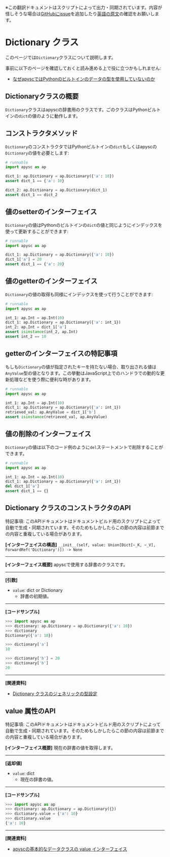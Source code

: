 <span class="inconspicuous-txt">※この翻訳ドキュメントはスクリプトによって出力・同期されています。内容が怪しそうな場合は<a href="https://github.com/simon-ritchie/apysc/issues" target="_blank">GitHubにissue</a>を追加したり[英語の原文](https://simon-ritchie.github.io/apysc/en/dictionary.html)の確認をお願いします。</span>

# Dictionary クラス

このページでは`Dictionary`クラスについて説明します。

事前に以下のページを確認しておくと読み進める上で役に立つかもしれません:

- [なぜapyscではPythonのビルトインのデータの型を使用していないのか](jp_why_apysc_doesnt_use_python_builtin_data_type.md)

## Dictionaryクラスの概要

`Dictionary`クラスはapyscの辞書用のクラスです。ごのクラスはPythonビルトインの`dict`の値のように動作します。

## コンストラクタメソッド

`Dictionary`のコンストラクタではPythonビルトインの`dict`もしくはapyscの`Dictionary`の値を必要とします:

```py
# runnable
import apysc as ap

dict_1: ap.Dictionary = ap.Dictionary({'a': 10})
assert dict_1 == {'a': 10}

dict_2: ap.Dictionary = ap.Dictionary(dict_1)
assert dict_1 == dict_2
```

## 値のsetterのインターフェイス

`Dictionary`の値はPythonのビルトインの`dict`の値と同じようにインデックスを使って更新することができます:

```py
# runnable
import apysc as ap

dict_1: ap.Dictionary = ap.Dictionary({'a': 10})
dict_1['a'] = 20
assert dict_1 == {'a': 20}
```

## 値のgetterのインターフェイス

`Dictionary`の値の取得も同様にインデックスを使って行うことができます:

```py
# runnable
import apysc as ap

int_1: ap.Int = ap.Int(10)
dict_1: ap.Dictionary = ap.Dictionary({'a': int_1})
int_2: ap.Int = dict_1['a']
assert isinstance(int_2, ap.Int)
assert int_2 == 10
```

## getterのインターフェイスの特記事項

もしも`Dictionary`の値が指定されたキーを持たない場合、取り出される値は`AnyValue`型の値となります。この挙動はJavaScript上でのハンドラでの動的な更新処理などを使う際に便利な時があります。

```py
# runnable
import apysc as ap

int_1: ap.Int = ap.Int(10)
dict_1: ap.Dictionary = ap.Dictionary({'a': int_1})
retrieved_val: ap.AnyValue = dict_1['b']
assert isinstance(retrieved_val, ap.AnyValue)
```

## 値の削除のインターフェイス

`Dictionary`の値は以下のコード例のように`del`ステートメントで削除することができます。

```py
# runnable
import apysc as ap

int_1: ap.Int = ap.Int(10)
dict_1: ap.Dictionary = ap.Dictionary({'a': int_1})
del dict_1['a']
assert dict_1 == {}
```

## Dictionary クラスのコンストラクタのAPI

<span class="inconspicuous-txt">特記事項: このAPIドキュメントはドキュメントビルド用のスクリプトによって自動で生成・同期されています。そのためもしかしたらこの節の内容は前節までの内容と重複している場合があります。</span>

**[インターフェイスの構造]** `__init__(self, value: Union[Dict[~_K, ~_V], ForwardRef('Dictionary')]) -> None`<hr>

**[インターフェイス概要]** apyscで使用する辞書のクラスです。<hr>

**[引数]**

- `value`: dict or Dictionary
  - 辞書の初期値。

<hr>

**[コードサンプル]**

```py
>>> import apysc as ap
>>> dictionary: ap.Dictionary = ap.Dictionary({'a': 10})
>>> dictionary
Dictionary({'a': 10})

>>> dictionary['a']
10

>>> dictionary['b'] = 20
>>> dictionary['b']
20
```

<hr>

**[関連資料]**

- [Dictionary クラスのジェネリックの型設定](https://simon-ritchie.github.io/apysc/en/jp_dictionary_generic.html)

## value 属性のAPI

<span class="inconspicuous-txt">特記事項: このAPIドキュメントはドキュメントビルド用のスクリプトによって自動で生成・同期されています。そのためもしかしたらこの節の内容は前節までの内容と重複している場合があります。</span>

**[インターフェイス概要]** 現在の辞書の値を取得します。<hr>

**[返却値]**

- `value`: dict
  - 現在の辞書の値。

<hr>

**[コードサンプル]**

```py
>>> import apysc as ap
>>> dictionary: ap.Dictionary = ap.Dictionary({})
>>> dictionary.value = {'a': 10}
>>> dictionary.value
{'a': 10}
```

<hr>

**[関連資料]**

- [apyscの基本的なデータクラスの value インターフェイス](https://simon-ritchie.github.io/apysc/en/jp_fundamental_data_classes_value_interface.html)